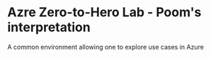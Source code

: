 # Azre Zero-to-Hero Lab - Poom's interpretation

A common environment allowing one to explore use cases in Azure